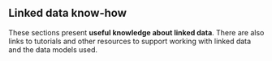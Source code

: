 ## Linked data know-how

These sections present **useful knowledge about linked data**. There are also links to tutorials and other resources to support working with linked data and the data models used.
